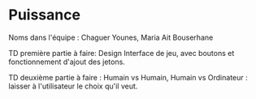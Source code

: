 # Puissance
Noms dans l'équipe : Chaguer Younes, Maria Ait Bouserhane


TD première partie à faire: Design Interface de jeu, avec boutons et fonctionnement d'ajout des jetons.



TD deuxième partie à faire : Humain vs Humain, Humain vs Ordinateur : laisser à l'utilisateur le choix qu'il veut.

